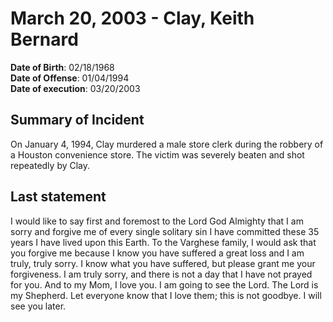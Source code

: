 # March 20, 2003 - Clay, Keith Bernard

**Date of Birth**: 02/18/1968<br/>
**Date of Offense**: 01/04/1994<br/>
**Date of execution**: 03/20/2003<br/>

## Summary of Incident
On January 4, 1994, Clay murdered a male store clerk during the robbery of a Houston convenience store. The victim was severely beaten and shot repeatedly by Clay.

## Last statement
I would like to say first and foremost to the Lord God Almighty that I am sorry and forgive me of every single solitary sin I have committed these 35 years I have lived upon this Earth. To the Varghese family, I would ask that you forgive me because I know you have suffered a great loss and I am truly, truly sorry. I know what you have suffered, but please grant me your forgiveness. I am truly sorry, and there is not a day that I have not prayed for you. And to my Mom, I love you. I am going to see the Lord. The Lord is my Shepherd. Let everyone know that I love them; this is not goodbye. I will see you later.
